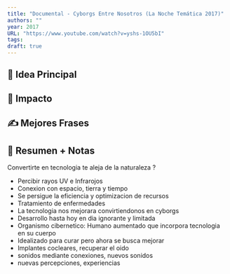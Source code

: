 ```yaml
---
title: "Documental - Cyborgs Entre Nosotros (La Noche Temática 2017)"
authors: ""
year: 2017
URL: "https://www.youtube.com/watch?v=yshs-1OU5bI"
tags: 
draft: true
---
```

## 🌱 Idea Principal

## 🌌 Impacto

## ✍ Mejores Frases

## 📔 Resumen + Notas
Convertirte en tecnologia te aleja de la naturaleza ?
- Percibir rayos UV e Infrarojos
- Conexion con espacio, tierra y tiempo
- Se persigue la eficiencia y optimizacion de recursos
- Tratamiento de enfermedades
- La tecnologia nos mejorara convirtiendonos en cyborgs
- Desarrollo hasta hoy en dia ignorante y limitada
- Organismo cibernetico: Humano aumentado que incorpora tecnologia en su cuerpo
- Idealizado para curar pero ahora se busca mejorar
- Implantes cocleares, recuperar el oido
- sonidos mediante conexiones, nuevos sonidos
- nuevas percepciones, experiencias